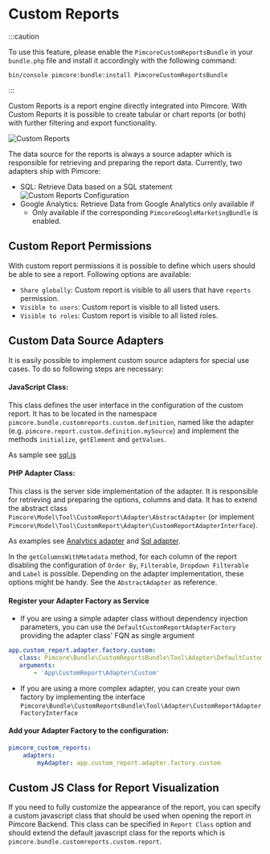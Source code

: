 # Custom Reports
:::caution

To use this feature, please enable the `PimcoreCustomReportsBundle` in your `bundle.php` file and install it accordingly with the following command:

`bin/console pimcore:bundle:install PimcoreCustomReportsBundle`

:::

Custom Reports is a report engine directly integrated into Pimcore. With Custom Reports it is possible to create tabular
or chart reports (or both) with further filtering and export functionality.

![Custom Reports](../img/custom-reports.png)

The data source for the reports is always a source adapter which is responsible for retrieving and preparing the report
data. Currently, two adapters ship with Pimcore: 
- SQL: Retrieve Data based on a SQL statement
![Custom Reports Configuration](../img/custom-reports-config.png)
- Google Analytics: Retrieve Data from Google Analytics only available if
  - Only available if the corresponding `PimcoreGoogleMarketingBundle` is enabled.


## Custom Report Permissions
With custom report permissions it is possible to define which users should be able to see a report. Following options 
are available:  
- `Share globally`: Custom report is visible to all users that have `reports` permission. 
- `Visible to users`: Custom report is visible to all listed users.  
- `Visible to roles`: Custom report is visible to all listed roles. 

## Custom Data Source Adapters
It is easily possible to implement custom source adapters for special use cases. To do so following steps are necessary: 

#### JavaScript Class: 
This class defines the user interface in the configuration of the custom report. It has to be located in 
the namespace `pimcore.bundle.customreports.custom.definition`, named like the adapter (e.g. `pimcore.report.custom.definition.mySource`)
and implement the methods `initialize`, `getElement` and `getValues`. 

As sample see [sql.js](https://github.com/pimcore/pimcore/blob/11.x/bundles/CustomReportsBundle/public/js/pimcore/report/custom/definitions/sql.js)

#### PHP Adapter Class: 
This class is the server side implementation of the adapter. It is responsible for retrieving and 
preparing the options, columns and data. It has to extend the abstract class `Pimcore\Model\Tool\CustomReport\Adapter\AbstractAdapter` 
(or implement `Pimcore\Model\Tool\CustomReport\Adapter\CustomReportAdapterInterface`). 

As examples see [Analytics adapter](https://github.com/pimcore/google-marketing-bundle/blob/1.x/src/CustomReport/Adapter/Analytics.php) 
and [Sql adapter](https://github.com/pimcore/pimcore/blob/11.x/bundles/CustomReportsBundle/src/Tool/Adapter/Sql.php).

In the `getColumnsWithMetadata` method, for each column of the report disabling the configuration of `Order By`, 
`Filterable`, `Dropdown Filterable` and `Label` is possible. Depending on the adapter implementation, these options might
be handy. See the `AbstractAdapter` as reference. 

#### Register your Adapter Factory as Service
- If you are using a simple adapter class without dependency injection parameters, you can use the `DefaultCustomReportAdapterFactory` providing the adapter class' FQN as single argument
```yml
app.custom_report.adapter.factory.custom:
   class: Pimcore\Bundle\CustomReportsBundle\Tool\Adapter\DefaultCustomReportAdapterFactory
   arguments:
       - 'App\CustomReport\Adapter\Custom'
```
- If you are using a more complex adapter, you can create your own factory by implementing the interface `Pimcore\Bundle\CustomReportsBundle\Tool\Adapter\CustomReportAdapterFactoryInterface`

#### Add your Adapter Factory to the configuration:
```yml
pimcore_custom_reports:
    adapters:
        myAdapter: app.custom_report.adapter.factory.custom
```

## Custom JS Class for Report Visualization
If you need to fully customize the appearance of the report, you can specify a custom javascript class that should 
be used when opening the report in Pimcore Backend. This class can be specified in `Report Class` option and should extend
the default javascript class for the reports which is `pimcore.bundle.customreports.custom.report`.
